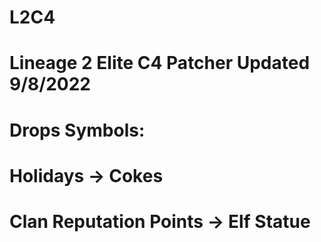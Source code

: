 # L2C4
# Lineage 2 Elite C4 Patcher Updated 9/8/2022

# Drops Symbols: 
# Holidays -> Cokes
# Clan Reputation Points -> Elf Statue
